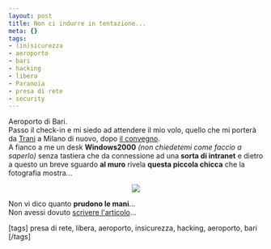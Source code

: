 ```yaml
--- 
layout: post
title: Non ci indurre in tentazione...
meta: {}
tags: 
- (in)sicurezza
- aeroporto
- bari
- hacking
- libera
- Paranoia
- presa di rete
- security
---
```

Aeroporto di Bari.  
Passo il check-in e mi siedo ad attendere il mio volo, quello che mi porterà da [Trani][1] a Milano di nuovo, dopo [il convegno][2].  
A fianco a me un desk **Windows2000** *(non chiedetemi come faccio a saperlo)* senza tastiera che da connessione ad una **sorta di intranet** e dietro a questo un breve sguardo **al muro** rivela **questa piccola chicca** che la fotografia mostra...  
  
<center>
<img src="http://farm3.static.flickr.com/2171/2395666680_4bb778bc15.jpg" border=0>
</center>  
  
Non vi dico quanto **prudono le mani**...  
Non avessi dovuto [scrivere l'articolo][3]...  
  
[1]: http://www.flickr.com/photos/lastknight/sets/72157604410934531/
[2]: http://www.lastknight.com/2008/04/03/sabato-7-10-minuti-di-censura-a-trani/
[3]: http://www.lastknight.com/2008/04/06/insicurezza-dove-finisce-la-paura-ed-inizia-internet/  
  
[tags] presa di rete, libera, aeroporto, insicurezza, hacking, aeroporto, bari [/tags] 
